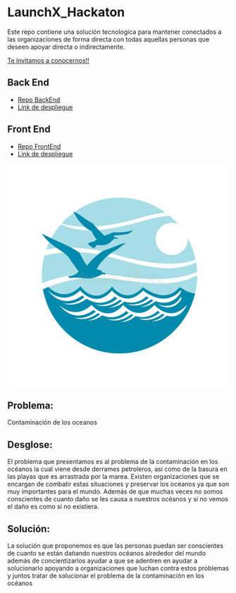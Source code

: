# LaunchX_Hackaton

Este repo contiene una solución tecnologica para mantener conectados a las organizaciones de forma directa con todas aquellas personas que deseen apoyar directa o indirectamente.

[Te invitamos a conocernos!!](https://www.tiktok.com/@danielanajul/video/7098127649075219718?_t=8SLVCC5IhN8&_r=1)  

## Back End
- [Repo BackEnd](./Back-End/)  
- [Link de despliegue](https://oceanautas.org/api/)

## Front End
- [Repo FrontEnd](./Front-End/)
- [Link de despliegue](https://oceanautas.org/)

![picture 24](images/d168510854f41186e7c538d72ad2020565db788ce40a1a638cbb141aa67a3641.jpg)  

## Problema:

Contaminación de los oceanos

## Desglose:

El problema que presentamos es al problema de la contaminación en los océanos la cual viene desde derrames petroleros, así como de la basura en las playas que es arrastrada por la marea.
Existen organizaciones que se encargan de combatir estas situaciones y preservar los océanos ya que son muy importantes para el mundo. Además de que muchas veces no somos conscientes de cuanto daño se les causa a nuestros océanos y si no vemos el daño es como si no existiera.

## Solución:

La solución que proponemos es que las personas puedan ser conscientes de cuanto se están dañando nuestros océanos alrededor del mundo además de concientizarlos ayudar a que se adentren en ayudar a solucionarlo apoyando a organizaciones que luchan contra estos problemas y juntos tratar de solucionar el problema de la contaminación en los océanos
